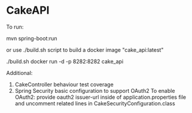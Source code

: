 # CakeAPI

To run:

mvn spring-boot:run

or use ./build.sh script to build a docker image "cake_api:latest"

./build.sh
docker run -d -p 8282:8282 cake_api

Additional:
1) CakeController behaviour test coverage
2) Spring Security basic configuration to support OAuth2
   To enable OAuth2: provide oauth2 issuer-url inside of application.properties file 
   and uncomment related lines in CakeSecurityConfiguration.class 
